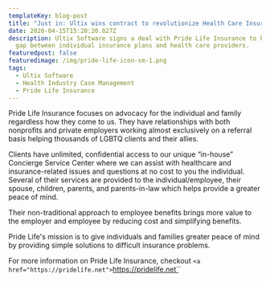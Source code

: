 ```yaml
---
templateKey: blog-post
title: "Just in: Ultix wins contract to revolutionize Health Care Insurance Software."
date: 2020-04-15T15:20:20.827Z
description: Ultix Software signs a deal with Pride Life Insurance to bridge the
  gap between individual insurance plans and health care providers.
featuredpost: false
featuredimage: /img/pride-life-icon-sm-1.png
tags:
  - Ultix Software
  - Health Industry Case Management
  - Pride Life Insurance
---
```

Pride Life Insurance focuses on advocacy for the individual and family regardless how they come to us.  They have relationships with both nonprofits and private employers working almost exclusively on a referral basis helping thousands of LGBTQ clients and their allies.

Clients have unlimited, confidential access to our unique “in-house” Concierge Service Center where we can assist with healthcare and insurance-related issues and questions at no cost to you the individual. Several of their services are provided to the individual/employee, their spouse, children, parents, and parents-in-law which helps provide a greater peace of mind.

Their non-traditional approach to employee benefits brings more value to the employer and employee by reducing cost and simplifying benefits.    

Pride Life's mission is to give individuals and families greater peace of mind by providing simple solutions to difficult insurance problems. 

For more information on Pride Life Insurance, checkout `<a href="https://pridelife.net">`https://pridelife.net`</a>`